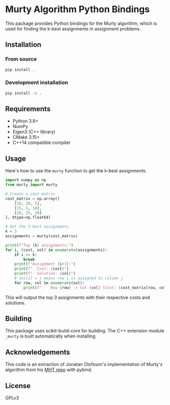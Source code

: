 # Murty Algorithm Python Bindings

This package provides Python bindings for the Murty algorithm, which is used for finding the k-best assignments in assignment problems.

## Installation

### From source

```bash
pip install .
```

### Development installation

```bash
pip install -e .
```

## Requirements

- Python 3.8+
- NumPy
- Eigen3 (C++ library)
- CMake 3.15+
- C++14 compatible compiler

## Usage

Here's how to use the `murty` function to get the k-best assignments.

```python
import numpy as np
from murty import murty

# Create a cost matrix
cost_matrix = np.array([
    [10, 20, 5],
    [15, 5, 10],
    [20, 15, 10]
], dtype=np.float64)

# Get the 3-best assignments
k = 3
assignments = murty(cost_matrix)

print(f"Top {k} assignments:")
for i, (cost, sol) in enumerate(assignments):
    if i >= k:
        break
    print(f"Assignment {i+1}:")
    print(f"  Cost: {cost}")
    print(f"  Solution: {sol}")
    # sol[i] = j means row i is assigned to column j
    for row, col in enumerate(sol):
        print(f"    Row {row} -> Col {col} (Cost: {cost_matrix[row, col]})")

```

This will output the top 3 assignments with their respective costs and solutions.

## Building

This package uses scikit-build-core for building. The C++ extension module `_murty` is built automatically when installing.

## Acknowledgements

This code is  an extraction of Jonatan Olofsson's
implementation of Murty's algorithm from his [MHT repo](https://github.com/jonatanolofsson/mht) with pybind.

## License

GPLv3
